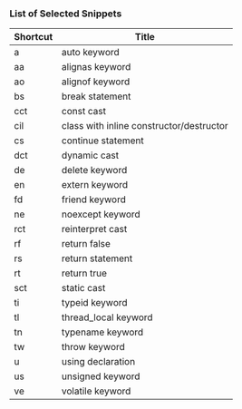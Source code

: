 ### List of Selected Snippets

Shortcut | Title
-------- | -----
a|auto keyword
aa|alignas keyword
ao|alignof keyword
bs|break statement
cct|const cast
cil|class with inline constructor/destructor
cs|continue statement
dct|dynamic cast
de|delete keyword
en|extern keyword
fd|friend keyword
ne|noexcept keyword
rct|reinterpret cast
rf|return false
rs|return statement
rt|return true
sct|static cast
ti|typeid keyword
tl|thread\_local keyword
tn|typename keyword
tw|throw keyword
u|using declaration
us|unsigned keyword
ve|volatile keyword
